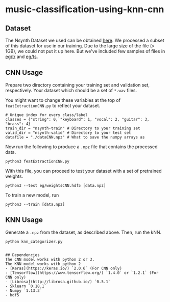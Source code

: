 # music-classification-using-knn-cnn
## Dataset
The Nsynth Dataset we used can be obtained [here](https://magenta.tensorflow.org/datasets/nsynth). We processed a subset of this dataset for use in our training. Due to the large size of the file (> 1GB), we could not put it up here. But we've included few samples of files in [eg/tr](eg/tr) and [eg/ts](eg/ts).

## CNN Usage

Prepare two directory containing your training set and validation set, respectively. Your dataset which should be a set of `*.wav` files.

You might want to change these variables at the top of `featExtractionCNN.py` to reflect your dataset.
```
# Unique index for every class/label
classes = {"string": 0, "keyboard": 1, "vocal": 2, "guitar": 3, "brass": 4}
train_dir = "nsynth-train" # Directory to your training set 
valid_dir = "nsynth-valid" # Directory to your test set
datafile = "./dataCNN.npz" # What to save the numpy arrays as
```
Now run the following to produce a `.npz` file that contains the processed data. 
```
python3 featExtractionCNN.py
```

With this file, you can proceed to test your dataset with a set of pretrained weights.
```
python3 --test eg/weightsCNN.hdf5 [data.npz]
```
To train a new model, run
```
python3 --train [data.npz]
```

## KNN Usage

Generate a `.npz` from the dataset, as described above.  Then, run the kNN.
```
python knn_categorizer.py


## Dependencies
The CNN model works with python 2 or 3.
The KNN model works with python 2
- [Keras](https://keras.io/) `2.0.6` (For CNN only)
- [Tensorflow](https://www.tensorflow.org/) `1.4.0` or `1.2.1` (For CNN only)
- [Librosa](http://librosa.github.io/) `0.5.1`
- Sklearn `0.18.1`
- Numpy `1.13.3`
- hdf5
